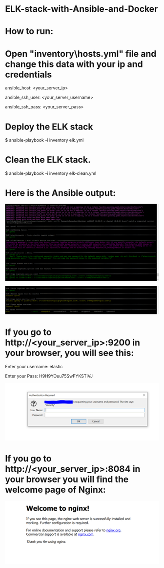 # ELK-stack-with-Ansible-and-Docker


# How to run:


# Open "inventory\hosts.yml" file and change this data with your ip and credentials 


  ansible_host: <your_server_ip>
  
  
  ansible_ssh_user: <your_server_username>
  
  
  ansible_ssh_pass: <your_server_pass>




# Deploy the ELK stack


$ ansible-playbook -i inventory elk.yml


# Clean the ELK stack.


$ ansible-playbook -i inventory elk-clean.yml


# Here is the Ansible output:

![alt text](https://github.com/RehabAbdelWahab/ELK-with-Ansible-and-Docker/blob/master/111.PNG)


![alt text](https://github.com/RehabAbdelWahab/ELK-with-Ansible-and-Docker/blob/master/222.PNG)


# If you go to http://<your_server_ip>:9200 in your browser, you will see this:

Enter your username: elastic


Enter your Pass: H9H9YOuu75SwFYKSTIVJ


![alt text](https://github.com/RehabAbdelWahab/ELK-with-Ansible-and-Docker/blob/master/444.PNG)


# If you go to http://<your_server_ip>:8084 in your browser you will find the welcome page of Nginx:

![alt text](https://github.com/RehabAbdelWahab/ELK-with-Ansible-and-Docker/blob/master/333.PNG)
